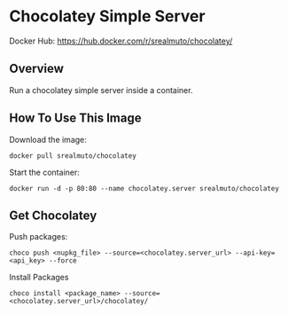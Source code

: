 Chocolatey Simple Server
========================

Docker Hub: https://hub.docker.com/r/srealmuto/chocolatey/

## Overview

Run a chocolatey simple server inside a container.

## How To Use This Image

Download the image:
```
docker pull srealmuto/chocolatey
```

Start the container:
```
docker run -d -p 80:80 --name chocolatey.server srealmuto/chocolatey
```

## Get Chocolatey

Push packages:
```
choco push <nupkg_file> --source=<chocolatey.server_url> --api-key=<api_key> --force
```

Install Packages
```
choco install <package_name> --source=<chocolatey.server_url>/chocolatey/
```
